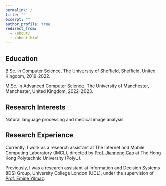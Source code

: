 ```yaml
---
permalink: /
title: ""
excerpt: ""
author_profile: true
redirect_from: 
  - /about/
  - /about.html
---
```

## Education

B.Sc. in Computer Science, The University of Sheffield, Sheffield, United Kingdom, 2019-2022.

M.Sc. in Advanced Computer Science, The University of Manchester, Manchester, United Kingdom, 2022-2023.

## Research Interests

Natural language processing and medical image analysis

## Research Experience

Currently, I work as a research assistant at The Internet and Mobile Computing Laboratory (IMCL), directed by [Prof. Jiannong Cao](https://www4.comp.polyu.edu.hk/~csjcao/) at The Hong Kong Polytechnic University (PolyU).

Previously, I was a research assistant at Information and Decision Systems (IDS) Group, University College London (UCL), under the supervision of [Prof. Emine Yilmaz](https://sites.google.com/site/emineyilmaz/).
